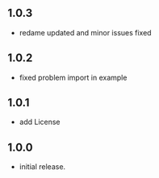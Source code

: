 ## 1.0.3
* redame updated and minor issues fixed

## 1.0.2
* fixed problem import in example

## 1.0.1

* add License

## 1.0.0

* initial release.